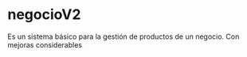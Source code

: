 # negocioV2
Es un sistema básico para la gestión de productos de un negocio. Con mejoras considerables 
